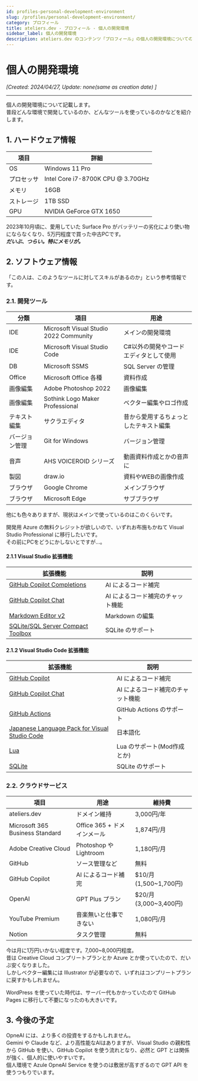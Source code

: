 ```yaml
---
id: profiles-personal-development-environment
slug: /profiles/personal-development-environment/
category: プロフィール
title: ateliers.dev - プロフィール - 個人の開発環境
sidebar_label: 個人の開発環境
description: ateliers.dev のコンテンツ「プロフィール」の個人の開発環境についてのページです。
---
```


# 個人の開発環境

*[Created: 2024/04/27, Update: none(same as creation date) ]*

---

個人の開発環境について記載します。  
普段どんな環境で開発しているのか、どんなツールを使っているのかなどを紹介します。

## 1. ハードウェア情報

| 項目 | 詳細 |
| --- | --- |
| OS | Windows 11 Pro |
| プロセッサ | Intel Core  i7-8700K CPU @ 3.70GHz |
| メモリ | 16GB |
| ストレージ | 1TB SSD |
| GPU | NVIDIA GeForce GTX 1650 |

2023年10月頃に、愛用していた Surface Pro がバッテリーの劣化により使い物にならなくなり、5万円程度で買った中古PCです。  
***だいぶ、つらい。特にメモリが。***

## 2. ソフトウェア情報

「この人は、このようなツールに対してスキルがあるのか」という参考情報です。

### 2.1. 開発ツール

| 分類 | 項目 | 用途 |
| --- | --- | --- |
| IDE | Microsoft Visual Studio 2022 Community | メインの開発環境 |
| IDE | Microsoft Visual Studio Code | C#以外の開発やコードエディタとして使用 |
| DB | Microsoft SSMS | SQL Server の管理 |
| Office | Microsoft Office 各種 | 資料作成 |
| 画像編集 | Adobe Photoshop 2022| 画像編集 |
| 画像編集 | Sothink Logo Maker Professional | ベクター編集やロゴ作成 |
| テキスト編集 | サクラエディタ | 昔から愛用するちょっとしたテキスト編集 |
| バージョン管理 | Git for Windows | バージョン管理 |
| 音声 | AHS VOICEROID シリーズ | 動画資料作成とかの音声に |
| 製図 | draw.io | 資料やWEBの画像作成 |
| ブラウザ | Google Chrome | メインブラウザ |
| ブラウザ | Microsoft Edge | サブブラウザ |

他にも色々ありますが、現状はメインで使っているのはこのくらいです。

開発用 Azure の無料クレジットが欲しいので、いずれお布施もかねて Visual Studio Professional に移行したいです。  
その前にPCをどうにかしないとですが…。

#### 2.1.1 Visual Studio 拡張機能

| 拡張機能 | 説明 |
| --- | --- |
| [GitHub Copilot Completions](https://marketplace.visualstudio.com/items?itemName=GitHub.copilotvs) | AI によるコード補完 |
| [GitHub Copilot Chat](https://marketplace.visualstudio.com/items?itemName=VisualStudioExptTeam.VSGitHubCopilot) | AI によるコード補完のチャット機能 |
| [Markdown Editor v2](https://marketplace.visualstudio.com/items?itemName=MadsKristensen.MarkdownEditor2) | Markdown の編集 |
| [SQLite/SQL Server Compact Toolbox](https://marketplace.visualstudio.com/items?itemName=ErikEJ.SQLServerCompactSQLiteToolbox) | SQLite のサポート |

#### 2.1.2 Visual Studio Code 拡張機能

| 拡張機能 | 説明 |
| --- | --- |
| [GitHub Copilot](https://marketplace.visualstudio.com/items?itemName=GitHub.copilot) | AI によるコード補完 |
| [GitHub Copilot Chat](https://marketplace.visualstudio.com/items?itemName=GitHub.copilot-chat) | AI によるコード補完のチャット機能 |
| [GitHub Actions](https://marketplace.visualstudio.com/items?itemName=GitHub.vscode-github-actions) | GitHub Actions のサポート |
| [Japanese Language Pack for Visual Studio Code](https://marketplace.visualstudio.com/items?itemName=MS-CEINTL.vscode-language-pack-ja) | 日本語化 |
| [Lua](https://marketplace.visualstudio.com/items?itemName=sumneko.lua) | Lua のサポート(Mod作成とか) |
| [SQLite](https://marketplace.visualstudio.com/items?itemName=alexcvzz.vscode-sqlite) | SQLite のサポート |


### 2.2. クラウドサービス

| 項目 | 用途 | 維持費 |
| --- | --- | --- |
| ateliers.dev | ドメイン維持 | 3,000円/年 |
| Microsoft 365 Business Standard | Office 365 + ドメインメール | 1,874円/月 |
| Adobe Creative Cloud | Photoshop や Lightroom | 1,180円/月 |
| GitHub | ソース管理など | 無料 |
| GitHub Copilot | AI によるコード補完 | $10/月 (1,500~1,700円) |
| OpenAI | GPT Plus プラン | $20/月 (3,000~3,400円) |
| YouTube Premium | 音楽無いと仕事できない | 1,080円/月 |
| Notion | タスク管理 | 無料 |

今は月に1万円いかない程度です。7,000~8,000円程度。  
昔は Creative Cloud コンプリートプランとか Azure とか使っていたので、だいぶ安くなりました。  
しかしベクター編集には Illustrator が必要なので、いずれはコンプリートプランに戻すかもしれません。

WordPress を使っていた時代は、サーバー代もかかっていたので GitHub Pages に移行して不要になったのも大きいです。

## 3. 今後の予定

OpneAI には、より多くの投資をするかもしれません。  
Gemini や Claude など、より高性能なAIはありますが、Visual Studio の親和性から GitHub を使い、GitHub Copilot を使う流れとなり、必然と GPT とは関係が強く、個人的に使いやすいです。  
個人環境で Azule OpneAI Service を使うのは敷居が高すぎるので GPT API を使うつもりでいます。
